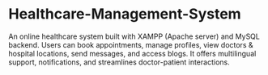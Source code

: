 # Healthcare-Management-System
An online healthcare system built with XAMPP (Apache server) and MySQL backend. Users can book appointments, manage profiles, view doctors &amp; hospital locations, send messages, and access blogs. It offers multilingual support, notifications, and streamlines doctor-patient interactions.
